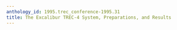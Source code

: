 ```yaml
---
anthology_id: 1995.trec_conference-1995.31
title: The Excalibur TREC-4 System, Preparations, and Results
---
```

